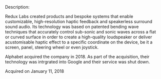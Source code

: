 Description:

Redux Labs created products and bespoke systems that enable customizable, high-resolution haptic feedback and speakerless surround sound audio. Its technology was based on patented bending wave techniques that accurately control sub-sonic and sonic waves across a flat or curved surface in order to create a high-quality loudspeaker or deliver acustomisable haptic effect to a specific coordinate on the device, be it a screen, panel, steering wheel or even joystick.

Alphabet acquired the company in 2018. As part of the acquisition, their technology was intrgrated into Google and their service was shut down.

Acquired on January 11, 2018